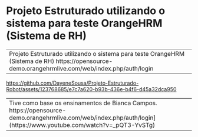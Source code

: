 # Projeto Estruturado utilizando o sistema para teste OrangeHRM (Sistema de RH)

<table>
<tr>
<td>
	Projeto Estruturado utilizando o sistema para teste OrangeHRM (Sistema de RH)
  https://opensource-demo.orangehrmlive.com/web/index.php/auth/login

</td>
</tr>
</table>



https://github.com/DayeneSousa/Projeto-Estruturado-Robot/assets/123768685/e7c7a620-b93b-436e-b4f6-d45a32dca950

<table>
<tr>
<td>
Tive como base os ensinamentos de Bianca Campos.
 https://opensource-demo.orangehrmlive.com/web/index.php/auth/login](https://www.youtube.com/watch?v=_pQT3-YvSTg)

</td>
</tr>
</table>
